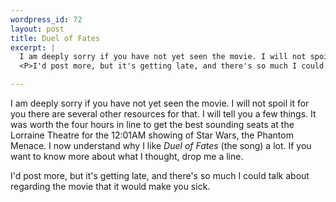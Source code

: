 ```yaml
--- 
wordpress_id: 72
layout: post
title: Duel of Fates
excerpt: |
  I am deeply sorry if you have not yet seen the movie. I will not spoil it for you there are several other resources for that. I will tell you a few things. It was worth the four hours in line to get the best sounding seats at the Lorraine Theatre for the 12:01AM showing of Star Wars, the Phantom Menace. I now understand why I like <i>Duel of Fates</i> (the song) a lot. If you want to know more about what I thought, drop me a line. 
  <P>I'd post more, but it's getting late, and there's so much I could talk about regarding the movie that it would make you sick. 

---
```

I am deeply sorry if you have not yet seen the movie. I will not spoil it for you there are several other resources for that. I will tell you a few things. It was worth the four hours in line to get the best sounding seats at the Lorraine Theatre for the 12:01AM showing of Star Wars, the Phantom Menace. I now understand why I like <i>Duel of Fates</i> (the song) a lot. If you want to know more about what I thought, drop me a line. 
<P>I'd post more, but it's getting late, and there's so much I could talk about regarding the movie that it would make you sick. 
